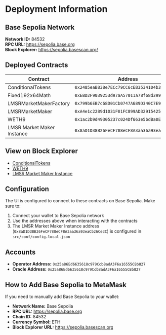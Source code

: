 # Deployment Information

## Base Sepolia Network

**Network ID:** 84532  
**RPC URL:** https://sepolia.base.org  
**Block Explorer:** https://sepolia.basescan.org/

## Deployed Contracts

| Contract                   | Address                                      |
| -------------------------- | -------------------------------------------- |
| ConditionalTokens          | `0x2485eaB838e7ECc79CC6cEB3534104b3A34B4d27` |
| Fixed192x64Math            | `0xEBD2F9039253d97aA57011a78f68d3997a500EdF` |
| LMSRMarketMakerFactory     | `0x799b6EB7c68D01Cb0747A689D340C7E90324BC61` |
| LMSRMarketMaker            | `0xA4e1c2289d1031F01FC899AD329154253ccD788d` |
| WETH9                      | `0x1ac2b9d49305237c024Df663e5bdBa0EbDc10394` |
| LMSR Market Maker Instance | `0x8aD1D38B26FeCF788eCF8A3aa36a93eaCb26Ce3C` |

## View on Block Explorer

- [ConditionalTokens](https://sepolia.basescan.org/address/0x2485eaB838e7ECc79CC6cEB3534104b3A34B4d27)
- [WETH9](https://sepolia.basescan.org/address/0x1ac2b9d49305237c024Df663e5bdBa0EbDc10394)
- [LMSR Market Maker Instance](https://sepolia.basescan.org/address/0x8aD1D38B26FeCF788eCF8A3aa36a93eaCb26Ce3C)

## Configuration

The UI is configured to connect to these contracts on Base Sepolia. Make sure to:

1. Connect your wallet to Base Sepolia network
2. Use the addresses above when interacting with the contracts
3. The LMSR Market Maker Instance address (`0x8aD1D38B26FeCF788eCF8A3aa36a93eaCb26Ce3C`) is configured in `src/conf/config.local.json`

## Accounts

- **Operator Address:** `0x25a86Ed6635618c979Ccb8adA3F6a16555CBb827`
- **Oracle Address:** `0x25a86Ed6635618c979Ccb8adA3F6a16555CBb827`

## How to Add Base Sepolia to MetaMask

If you need to manually add Base Sepolia to your wallet:

- **Network Name:** Base Sepolia
- **RPC URL:** https://sepolia.base.org
- **Chain ID:** 84532
- **Currency Symbol:** ETH
- **Block Explorer URL:** https://sepolia.basescan.org
